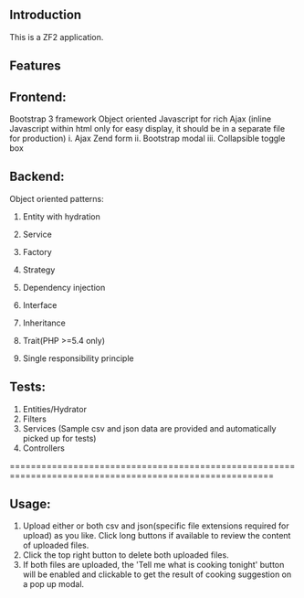 Introduction
------------------------------------------------------------------------------------------------------
This is a ZF2 application.

Features
------------------------------------------------------------------------------------------------------
Frontend:
------------
Bootstrap 3 framework
Object oriented Javascript for rich Ajax
(inline Javascript within html only for easy display, it should be in a separate file for production)
i. Ajax Zend form
ii. Bootstrap modal
iii. Collapsible toggle box

Backend:
------------
Object oriented patterns:
1. Entity with hydration

2. Service

3. Factory

4. Strategy

5. Dependency injection

6. Interface

7. Inheritance

8. Trait(PHP >=5.4 only)

9. Single responsibility principle

Tests:
-----------
1. Entities/Hydrator
2. Filters
3. Services
(Sample csv and json data are provided and automatically picked up for tests)
4. Controllers

========================================================================================================

Usage:
-----------
1. Upload either or both csv and json(specific file extensions required for upload) as you like.
   Click long buttons if available to review the content of uploaded files.
2. Click the top right button to delete both uploaded files.
3. If both files are uploaded, the 'Tell me what is cooking tonight' button will be enabled and clickable to
   get the result of cooking suggestion on a pop up modal.

